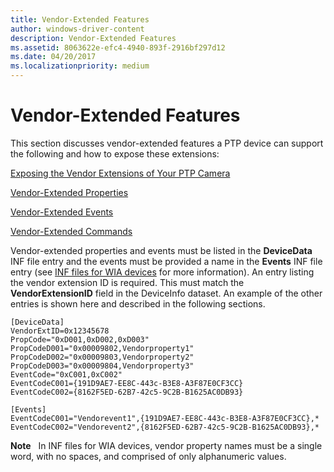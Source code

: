 ```yaml
---
title: Vendor-Extended Features
author: windows-driver-content
description: Vendor-Extended Features
ms.assetid: 8063622e-efc4-4940-893f-2916bf297d12
ms.date: 04/20/2017
ms.localizationpriority: medium
---
```


# Vendor-Extended Features





This section discusses vendor-extended features a PTP device can support the following and how to expose these extensions:

[Exposing the Vendor Extensions of Your PTP Camera](exposing-the-vendor-extensions-of-your-ptp-camera.md)

[Vendor-Extended Properties](vendor-extended-properties.md)

[Vendor-Extended Events](vendor-extended-events.md)

[Vendor-Extended Commands](vendor-extended-commands.md)

Vendor-extended properties and events must be listed in the **DeviceData** INF file entry and the events must be provided a name in the **Events** INF file entry (see [INF files for WIA devices](inf-files-for-wia-devices.md) for more information). An entry listing the vendor extension ID is required. This must match the **VendorExtensionID** field in the DeviceInfo dataset. An example of the other entries is shown here and described in the following sections.

```INF
[DeviceData]
VendorExtID=0x12345678
PropCode="0xD001,0xD002,0xD003"
PropCodeD001="0x00009802,Vendorproperty1"
PropCodeD002="0x00009803,Vendorproperty2"
PropCodeD003="0x00009804,Vendorproperty3"
EventCode="0xC001,0xC002"
EventCodeC001={191D9AE7-EE8C-443c-B3E8-A3F87E0CF3CC}
EventCodeC002={8162F5ED-62B7-42c5-9C2B-B1625AC0DB93}

[Events]
EventCodeC001="Vendorevent1",{191D9AE7-EE8C-443c-B3E8-A3F87E0CF3CC},*
EventCodeC002="Vendorevent2",{8162F5ED-62B7-42c5-9C2B-B1625AC0DB93},*
```

**Note**   In INF files for WIA devices, vendor property names must be a single word, with no spaces, and comprised of only alphanumeric values.

 

 

 




